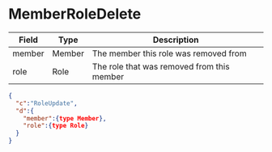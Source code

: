 # MemberRoleDelete

| Field | Type | Description |
| --- | --- | --- |
| member | Member | The member this role was removed from |
| role | Role | The role that was removed from this member |

```json
{
  "c":"RoleUpdate",
  "d":{
    "member":{type Member},
    "role":{type Role}
  }
}
```